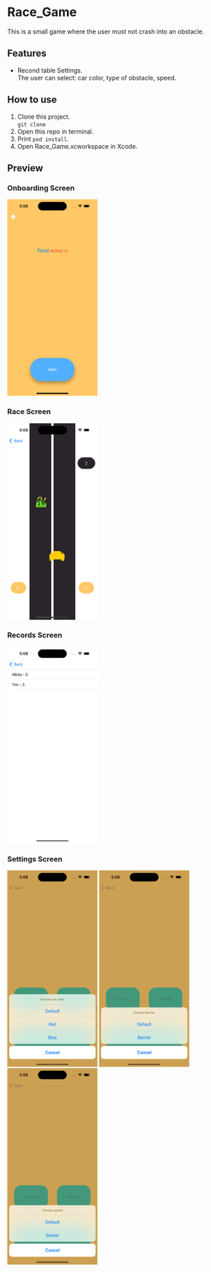 # Race_Game
This is a small game where the user must not crash into an obstacle.

## Features
- Recond table
Settings.<br>
The user can select: car color, type of obstacle, speed.

## How to use
1. Clone this project.<br> 
`git clone `
2. Open this repo in terminal.
3. Print `pod install`.
4. Open Race_Game.xcworkspace in Xcode.

## Preview
### Onboarding Screen
<img src="./ScreenShots/1.png" width=207,9 height=450>

### Race Screen
<img src="./ScreenShots/2.png" width=207,9 height=450>

### Records Screen
<img src="./ScreenShots/3.png" width=207,9 height=450>

### Settings Screen
<img src="./ScreenShots/4.png" width=207,9 height=450>
<img src="./ScreenShots/5.png" width=207,9 height=450>
<img src="./ScreenShots/6.png" width=207,9 height=450>
